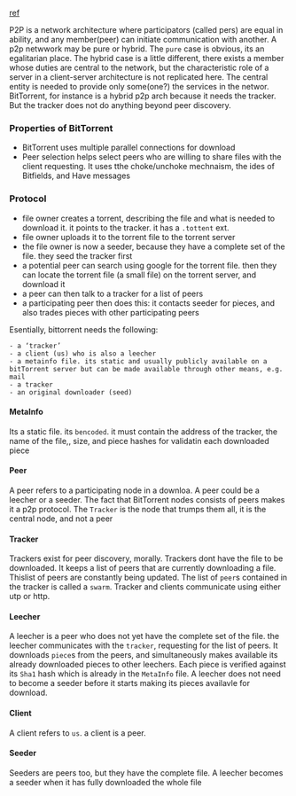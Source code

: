 [ref](http://web.cs.ucla.edu/classes/cs217/05BitTorrent.pdf)

P2P is a network architecture where participators (called pers) are equal in ability, and any member(peer) can initiate communication with another. A p2p netwwork may be pure or hybrid. The `pure` case is obvious, its an egalitarian place. The hybrid case is a little different, there exists a member whose duties are central to the network, but the characteristic role of a server in a client-server architecture is not replicated here. The central entity is needed to provide only some(one?) the services in the networ. BitTorrent, for instance is a hybrid p2p arch because it needs the tracker. But the tracker does not do anything beyond peer discovery.

###  Properties of BitTorrent
- BitTorrent uses multiple parallel connections for download
- Peer selection helps select peers who are willing to share files with the client requesting. It uses tthe choke/unchoke mechnaism, the ides of Bitfields, and Have messages


### Protocol
- file owner creates a torrent, describing the file and what is needed to download it. it points to the tracker. it has a `.tottent` ext.
- file owner uploads it to the torrent file to the torrent server
- the file owner is now a seeder, because they have a complete set of the file. they seed the tracker first
- a potential peer can search using google for the torrent file. then they can locate the torrent file (a small file) on the torrent server, and download it
- a peer can then talk to a tracker for a list of peers
- a participating peer then does this: it contacts seeder for pieces, and also trades pieces with other participating peers

Esentially, bittorrent needs the following: 

    - a ‘tracker’
    - a client (us) who is also a leecher
    - a metainfo file. its static and usually publicly available on a bitTorrent server but can be made available through other means, e.g. mail
    - a tracker
    - an original downloader (seed)
    

#### MetaInfo
Its a static file. its `bencoded`. it must contain the address of the tracker, the name of the file,, size, and piece hashes for validatin each downloaded piece

#### Peer
A peer refers to a participating node in a downloa. A peer could be a leecher or a seeder. The fact that BitTorrent nodes consists of peers makes it a p2p protocol. The `Tracker` is the node that trumps them all, it is the central node, and not a peer

#### Tracker
Trackers exist for peer discovery, morally. Trackers dont have the file to be downloaded. It keeps a list of peers that are currently
downloading a file. Thislist of peers are constantly being updated. The list of `peer`s contained in the tracker is called a `swarm`. Tracker and clients communicate using either utp or http.

#### Leecher
A leecher is a peer who does not yet have the complete set of the file. the leecher communicates with the `tracker`, requesting for the list of peers. It downloads `piece`s from the peers, and simultaneously makes available its already downloaded pieces to other leechers. Each piece is verified against its `Sha1` hash which is already in the `MetaInfo` file. A leecher does not need to become a seeder before it starts making its pieces availavle for download.

#### Client
A client refers to `us`. a client is a peer. 

#### Seeder
Seeders are peers too, but they have the complete file. A leecher becomes a seeder when it has fully downloaded the whole file


